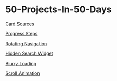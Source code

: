 # 50-Projects-In-50-Days
[Card Sources](https://codepen.io/wotydbho-the-typescripter/pen/qBQBxpQ)

[Progress Steps](https://codepen.io/wotydbho-the-typescripter/pen/QWJWQmd)

[Rotating Navigation](https://codepen.io/wotydbho-the-typescripter/pen/oNQNEaO)

[Hidden Search Widget](https://codepen.io/wotydbho-the-typescripter/pen/jOQOZga)

[Blurry Loading](https://codepen.io/wotydbho-the-typescripter/pen/QWJWmbO)

[Scroll Animation](https://codepen.io/wotydbho-the-typescripter/pen/PoxoRPb)

[]()

[]()

